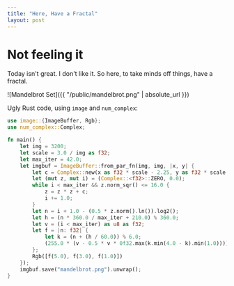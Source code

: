 ```yaml
---
title: "Here, Have a Fractal"
layout: post
---
```


# Not feeling it

Today isn't great.
I don't like it.
So here, to take minds off things, have a fractal.

![Mandelbrot Set]({{ "/public/mandelbrot.png" | absolute_url }})

Ugly Rust code, using `image` and `num_complex`:


```rust
use image::{ImageBuffer, Rgb};
use num_complex::Complex;

fn main() {
    let img = 3200;
    let scale = 3.0 / img as f32;
    let max_iter = 42.0;
    let imgbuf = ImageBuffer::from_par_fn(img, img, |x, y| {
        let c = Complex::new(x as f32 * scale - 2.25, y as f32 * scale - 1.5);
        let (mut z, mut i) = (Complex::<f32>::ZERO, 0.0);
        while i < max_iter && z.norm_sqr() <= 16.0 {
            z = z * z + c;
            i += 1.0;
        }
        let n = i + 1.0 - (0.5 * z.norm().ln()).log2();
        let h = (n * 360.0 / max_iter + 210.0) % 360.0;
        let v = (i < max_iter) as u8 as f32;
        let f = |n: f32| {
            let k = (n + (h / 60.0)) % 6.0;
            (255.0 * (v - 0.5 * v * 0f32.max(k.min(4.0 - k).min(1.0)))) as u8
        };
        Rgb([f(5.0), f(3.0), f(1.0)])
    });
    imgbuf.save("mandelbrot.png").unwrap();
}
```
